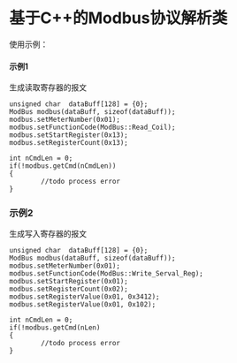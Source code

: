 # 基于C++的Modbus协议解析类 

使用示例：<br>

#### 示例1 

生成读取寄存器的报文


    unsigned char  dataBuff[128] = {0}; 
    ModBus modbus(dataBuff, sizeof(dataBuff)); 
    modbus.setMeterNumber(0x01);
    modbus.setFunctionCode(ModBus::Read_Coil);
    modbus.setStartRegister(0x13);
    modbus.setRegisterCount(0x13);

    int nCmdLen = 0;
    if(!modbus.getCmd(nCmdLen))
    {
    		//todo process error
    }


### 示例2

生成写入寄存器的报文


    unsigned char  dataBuff[128] = {0}; 
    ModBus modbus(dataBuff, sizeof(dataBuff)); 
    modbus.setMeterNumber(0x01);
    modbus.setFunctionCode(ModBus::Write_Serval_Reg);
    modbus.setStartRegister(0x01);
    modbus.setRegisterCount(0x02);
    modbus.setRegisterValue(0x01, 0x3412);
    modbus.setRegisterValue(0x01, 0x102);

    int nCmdLen = 0;
    if(!modbus.getCmd(nLen)
    {
    		//todo process error
    }


